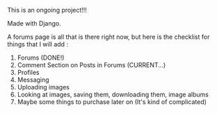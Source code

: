 This is an ongoing project!!!

Made with Django.

A forums page is all that is there right now, but here is the checklist for things that I will add : 
1. Forums (DONE!)
2. Comment Section on Posts in Forums (CURRENT...)
3. Profiles
4. Messaging
5. Uploading images
6. Looking at images, saving them, downloading them, image albums
7. Maybe some things to purchase later on (It's kind of complicated)
